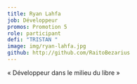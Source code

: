 ```yaml
---
title: Ryan Lahfa
job: Développeur
promos: Promotion 5
role: participant
defi: "TRISTAN "
image: img/ryan-lahfa.jpg
github: http://github.com/RaitoBezarius
---
```

« Développeur dans le milieu du libre »
